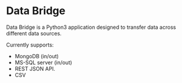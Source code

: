 # Data Bridge

Data Bridge is a Python3 application designed to transfer data across different data sources. 

Currently supports: 
- MongoDB (in/out)
- MS-SQL server (in/out)
- REST JSON API. 
- CSV